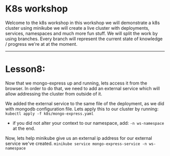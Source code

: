 # K8s workshop

Welcome to the k8s workshop
in this workshop we will demonstrate a k8s cluster using minikube
we will create a live cluster with deployments, services, namespaces and much more fun stuff.
We will split the work by using branches. Every branch will represent the current
state of knowledge / progress we're at at the moment.

---
# Lesson8:
Now that we mongo-express up and running, lets access it from the browser.
In order to do that, we need to add an external service which will allow addressing 
the cluster from outside of it.

We added the external service to the same file of the deployment, as we did with mongodb configuration file.
Lets apply this to our cluster by running:
`kubectl apply -f k8s/mongo-express.yaml` 
* if you did not alter your context to our namespace, add: `-n ws-namespace` at the end.


Now, lets help minikube give us an external ip address for our external service we've created.
`minikube service mongo-express-service -n ws-namespace`





